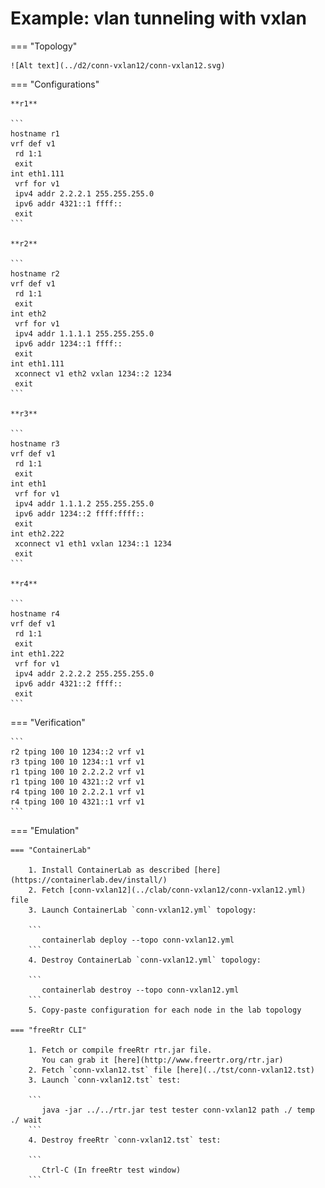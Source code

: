 # Example: vlan tunneling with vxlan

=== "Topology"

    ![Alt text](../d2/conn-vxlan12/conn-vxlan12.svg)

=== "Configurations"

    **r1**

    ```
    hostname r1
    vrf def v1
     rd 1:1
     exit
    int eth1.111
     vrf for v1
     ipv4 addr 2.2.2.1 255.255.255.0
     ipv6 addr 4321::1 ffff::
     exit
    ```

    **r2**

    ```
    hostname r2
    vrf def v1
     rd 1:1
     exit
    int eth2
     vrf for v1
     ipv4 addr 1.1.1.1 255.255.255.0
     ipv6 addr 1234::1 ffff::
     exit
    int eth1.111
     xconnect v1 eth2 vxlan 1234::2 1234
     exit
    ```

    **r3**

    ```
    hostname r3
    vrf def v1
     rd 1:1
     exit
    int eth1
     vrf for v1
     ipv4 addr 1.1.1.2 255.255.255.0
     ipv6 addr 1234::2 ffff:ffff::
     exit
    int eth2.222
     xconnect v1 eth1 vxlan 1234::1 1234
     exit
    ```

    **r4**

    ```
    hostname r4
    vrf def v1
     rd 1:1
     exit
    int eth1.222
     vrf for v1
     ipv4 addr 2.2.2.2 255.255.255.0
     ipv6 addr 4321::2 ffff::
     exit
    ```

=== "Verification"

    ```
    r2 tping 100 10 1234::2 vrf v1
    r3 tping 100 10 1234::1 vrf v1
    r1 tping 100 10 2.2.2.2 vrf v1
    r1 tping 100 10 4321::2 vrf v1
    r4 tping 100 10 2.2.2.1 vrf v1
    r4 tping 100 10 4321::1 vrf v1
    ```

=== "Emulation"

    === "ContainerLab"

        1. Install ContainerLab as described [here](https://containerlab.dev/install/)  
        2. Fetch [conn-vxlan12](../clab/conn-vxlan12/conn-vxlan12.yml) file  
        3. Launch ContainerLab `conn-vxlan12.yml` topology:  

        ```
           containerlab deploy --topo conn-vxlan12.yml  
        ```
        4. Destroy ContainerLab `conn-vxlan12.yml` topology:  

        ```
           containerlab destroy --topo conn-vxlan12.yml  
        ```
        5. Copy-paste configuration for each node in the lab topology

    === "freeRtr CLI"

        1. Fetch or compile freeRtr rtr.jar file.  
           You can grab it [here](http://www.freertr.org/rtr.jar)  
        2. Fetch `conn-vxlan12.tst` file [here](../tst/conn-vxlan12.tst)  
        3. Launch `conn-vxlan12.tst` test:  

        ```
           java -jar ../../rtr.jar test tester conn-vxlan12 path ./ temp ./ wait
        ```
        4. Destroy freeRtr `conn-vxlan12.tst` test:  

        ```
           Ctrl-C (In freeRtr test window)
        ```


